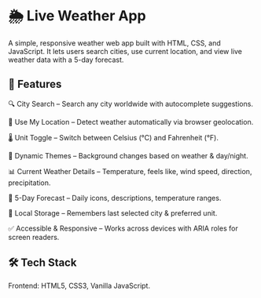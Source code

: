 # 🌦️ Live Weather App

A simple, responsive weather web app built with HTML, CSS, and JavaScript.
It lets users search cities, use current location, and view live weather data with a 5-day forecast.

## 🚀 Features

🔍 City Search – Search any city worldwide with autocomplete suggestions.

📍 Use My Location – Detect weather automatically via browser geolocation.

🌡️ Unit Toggle – Switch between Celsius (°C) and Fahrenheit (°F).

🎨 Dynamic Themes – Background changes based on weather & day/night.

📊 Current Weather Details – Temperature, feels like, wind speed, direction, precipitation.

📅 5-Day Forecast – Daily icons, descriptions, temperature ranges.

💾 Local Storage – Remembers last selected city & preferred unit.

✅ Accessible & Responsive – Works across devices with ARIA roles for screen readers.

## 🛠️ Tech Stack

   Frontend:  HTML5,
              CSS3,
              Vanilla JavaScript.
